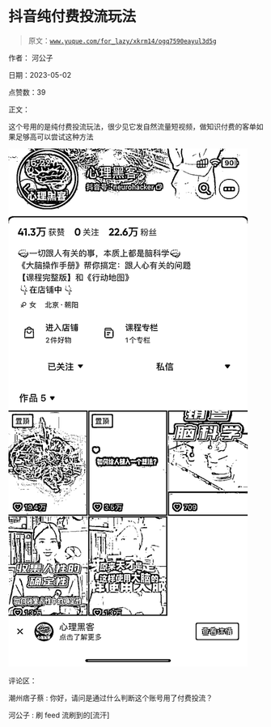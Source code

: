 # 抖音纯付费投流玩法

> 原文：[`www.yuque.com/for_lazy/xkrm14/ogq7590eayul3d5g`](https://www.yuque.com/for_lazy/xkrm14/ogq7590eayul3d5g)

作者： 河公子

日期：2023-05-02

点赞数：39

正文：

这个号用的是纯付费投流玩法，很少见它发自然流量短视频，做知识付费的客单如果足够高可以尝试这种方法

![](img/380ef65986f2fc8736155168412ef7ce.png)  

评论区：

潮州痞子蔡 : 你好，请问是通过什么判断这个账号用了付费投流？

河公子 : 刷 feed 流刷到的[流汗]



